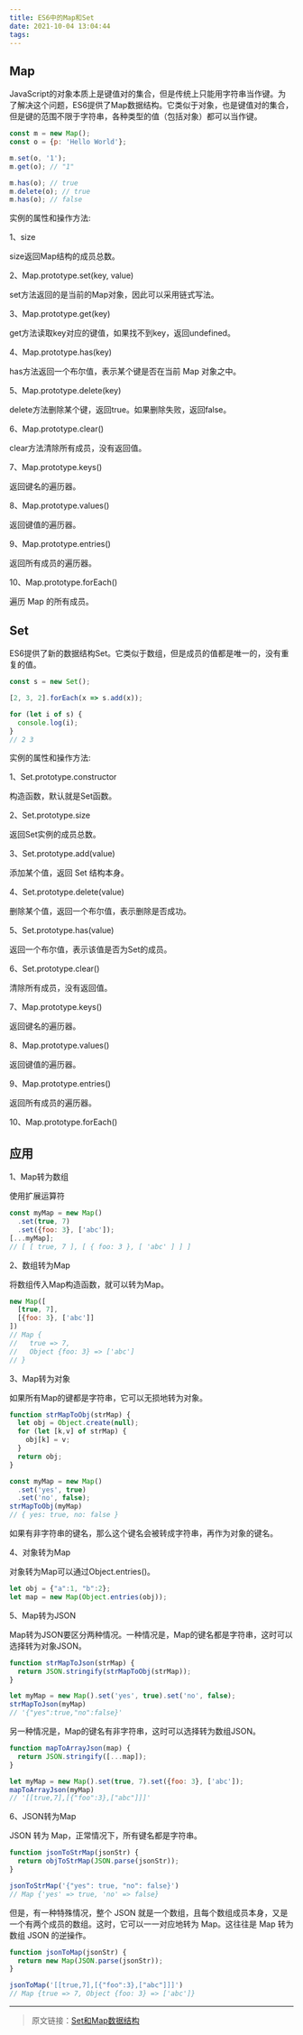 ```yaml
---
title: ES6中的Map和Set
date: 2021-10-04 13:04:44
tags:
---
```


## Map

JavaScript的对象本质上是键值对的集合，但是传统上只能用字符串当作键。为了解决这个问题，ES6提供了Map数据结构。它类似于对象，也是键值对的集合，但是键的范围不限于字符串，各种类型的值（包括对象）都可以当作键。

```javascript
const m = new Map();
const o = {p: 'Hello World'};

m.set(o, '1');
m.get(o); // "1"

m.has(o); // true
m.delete(o); // true
m.has(o); // false
```

实例的属性和操作方法:

1、size

size返回Map结构的成员总数。

2、Map.prototype.set(key, value)

set方法返回的是当前的Map对象，因此可以采用链式写法。

3、Map.prototype.get(key)

get方法读取key对应的键值，如果找不到key，返回undefined。

4、Map.prototype.has(key)

has方法返回一个布尔值，表示某个键是否在当前 Map 对象之中。

5、Map.prototype.delete(key)

delete方法删除某个键，返回true。如果删除失败，返回false。

6、Map.prototype.clear()

clear方法清除所有成员，没有返回值。

7、Map.prototype.keys()

返回键名的遍历器。

8、Map.prototype.values()

返回键值的遍历器。

9、Map.prototype.entries()

返回所有成员的遍历器。

10、Map.prototype.forEach()

遍历 Map 的所有成员。

## Set

ES6提供了新的数据结构Set。它类似于数组，但是成员的值都是唯一的，没有重复的值。

```javascript
const s = new Set();

[2, 3, 2].forEach(x => s.add(x));

for (let i of s) {
  console.log(i);
}
// 2 3
```

实例的属性和操作方法:

1、Set.prototype.constructor

构造函数，默认就是Set函数。

2、Set.prototype.size

返回Set实例的成员总数。

3、Set.prototype.add(value)

添加某个值，返回 Set 结构本身。

4、Set.prototype.delete(value)

删除某个值，返回一个布尔值，表示删除是否成功。

5、Set.prototype.has(value)

返回一个布尔值，表示该值是否为Set的成员。

6、Set.prototype.clear()

清除所有成员，没有返回值。

7、Map.prototype.keys()

返回键名的遍历器。

8、Map.prototype.values()

返回键值的遍历器。

9、Map.prototype.entries()

返回所有成员的遍历器。

10、Map.prototype.forEach()

## 应用

1、Map转为数组

使用扩展运算符

```javascript
const myMap = new Map()
  .set(true, 7)
  .set({foo: 3}, ['abc']);
[...myMap];
// [ [ true, 7 ], [ { foo: 3 }, [ 'abc' ] ] ]
```

2、数组转为Map

将数组传入Map构造函数，就可以转为Map。

```javascript
new Map([
  [true, 7],
  [{foo: 3}, ['abc']]
])
// Map {
//   true => 7,
//   Object {foo: 3} => ['abc']
// }
```

3、Map转为对象

如果所有Map的键都是字符串，它可以无损地转为对象。

```javascript
function strMapToObj(strMap) {
  let obj = Object.create(null);
  for (let [k,v] of strMap) {
    obj[k] = v;
  }
  return obj;
}

const myMap = new Map()
  .set('yes', true)
  .set('no', false);
strMapToObj(myMap)
// { yes: true, no: false }
```

如果有非字符串的键名，那么这个键名会被转成字符串，再作为对象的键名。

4、对象转为Map

对象转为Map可以通过Object.entries()。

```javascript
let obj = {"a":1, "b":2};
let map = new Map(Object.entries(obj));
```

5、Map转为JSON

Map转为JSON要区分两种情况。一种情况是，Map的键名都是字符串，这时可以选择转为对象JSON。

```javascript
function strMapToJson(strMap) {
  return JSON.stringify(strMapToObj(strMap));
}

let myMap = new Map().set('yes', true).set('no', false);
strMapToJson(myMap)
// '{"yes":true,"no":false}'
```

另一种情况是，Map的键名有非字符串，这时可以选择转为数组JSON。

```javascript
function mapToArrayJson(map) {
  return JSON.stringify([...map]);
}

let myMap = new Map().set(true, 7).set({foo: 3}, ['abc']);
mapToArrayJson(myMap)
// '[[true,7],[{"foo":3},["abc"]]]'
```

6、JSON转为Map

JSON 转为 Map，正常情况下，所有键名都是字符串。

```javascript
function jsonToStrMap(jsonStr) {
  return objToStrMap(JSON.parse(jsonStr));
}

jsonToStrMap('{"yes": true, "no": false}')
// Map {'yes' => true, 'no' => false}
```

但是，有一种特殊情况，整个 JSON 就是一个数组，且每个数组成员本身，又是一个有两个成员的数组。这时，它可以一一对应地转为 Map。这往往是 Map 转为数组 JSON 的逆操作。

```javascript
function jsonToMap(jsonStr) {
  return new Map(JSON.parse(jsonStr));
}

jsonToMap('[[true,7],[{"foo":3},["abc"]]]')
// Map {true => 7, Object {foo: 3} => ['abc']}
```

---

> 原文链接：[Set和Map数据结构](https://es6.ruanyifeng.com/#docs/set-map)
